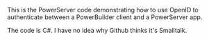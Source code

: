 This is the PowerServer code demonstrating how to use OpenID to authenticate between a PowerBuilder client and a PowerServer app.

The code is C#.  I have no idea why Github thinks it's Smalltalk.
